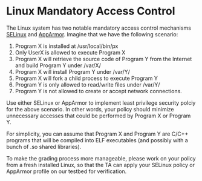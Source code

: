 # Linux Mandatory Access Control

The Linux system has two notable mandatory access control mechanisms [SELinux][1] and [AppArmor][2]. 
Imagine that we have the following scenario:

1. Program X is installed at /usr/local/bin/px
2. Only UserX is allowed to execute Program X
3. Program X will retrieve the source code of Program Y from the Internet and build Program Y under /var/X/
4. Program X will install Program Y under /var/Y/
5. Program X will fork a child process to execute Program Y
6. Program Y is only allowed to read/write files under /var/Y/
7. Program Y is not allowed to create or accept network connections.

Use either SELinux or AppArmor to implement least privilege security polciy for the above scenario. 
In other words, your policy should minimize unnecessary accesses that could be performed by Program X or Program Y.

For simplicity, you can assume that Program X and Program Y are C/C++ programs that will be compiled into ELF executables (and possibly with a bunch of .so shared libraries).

To make the grading process more manageable, 
please work on your policy from a fresh installed Linux, 
so that the TA can apply your SELinux policy or AppArmor profile on our testbed for verification.

[1]: https://access.redhat.com/documentation/en-us/red_hat_enterprise_linux/7/html/selinux_users_and_administrators_guide/index
[2]: https://wiki.ubuntu.com/AppArmor
